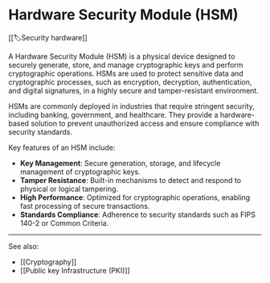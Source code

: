 
# Hardware Security Module (HSM)

[[🏷️Security hardware]]

A Hardware Security Module (HSM) is a physical device designed to securely generate, store, and manage cryptographic keys and perform cryptographic operations. HSMs are used to protect sensitive data and cryptographic processes, such as encryption, decryption, authentication, and digital signatures, in a highly secure and tamper-resistant environment.

HSMs are commonly deployed in industries that require stringent security, including banking, government, and healthcare. They provide a hardware-based solution to prevent unauthorized access and ensure compliance with security standards.

Key features of an HSM include:

- **Key Management**: Secure generation, storage, and lifecycle management of cryptographic keys.
- **Tamper Resistance**: Built-in mechanisms to detect and respond to physical or logical tampering.
- **High Performance**: Optimized for cryptographic operations, enabling fast processing of secure transactions.
- **Standards Compliance**: Adherence to security standards such as FIPS 140-2 or Common Criteria.

---

See also:

- [[Cryptography]]
- [[Public key Infrastructure (PKI)]]